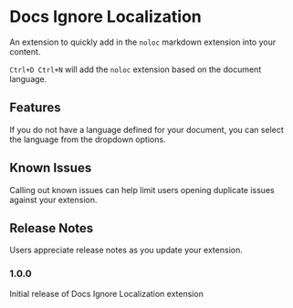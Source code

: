 # Docs Ignore Localization

An extension to quickly add in the `noloc` markdown extension into your content.

`Ctrl+D Ctrl+N` will add the `noloc` extension based on the document language.

## Features

If you do not have a language defined for your document, you can select the language from the dropdown options.

## Known Issues

Calling out known issues can help limit users opening duplicate issues against your extension.

## Release Notes

Users appreciate release notes as you update your extension.

### 1.0.0

Initial release of Docs Ignore Localization extension

